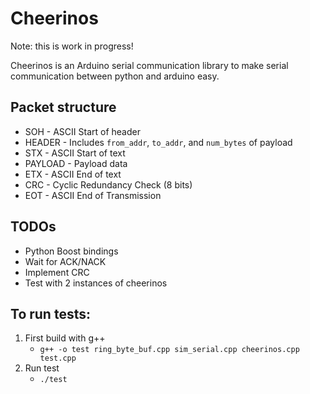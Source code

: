 # Cheerinos

Note: this is work in progress!

Cheerinos is an Arduino serial communication library to make serial communication between python and arduino easy.

## Packet structure
+ SOH     - ASCII Start of header
+ HEADER  - Includes `from_addr`, `to_addr`, and `num_bytes` of payload
+ STX     - ASCII Start of text
+ PAYLOAD - Payload data
+ ETX     - ASCII End of text
+ CRC     - Cyclic Redundancy Check (8 bits)
+ EOT     - ASCII End of Transmission

## TODOs
+ Python Boost bindings
+ Wait for ACK/NACK
+ Implement CRC
+ Test with 2 instances of cheerinos

## To run tests:
1. First build with g++
   + `g++ -o test ring_byte_buf.cpp sim_serial.cpp cheerinos.cpp test.cpp`
2. Run test
   + `./test`

